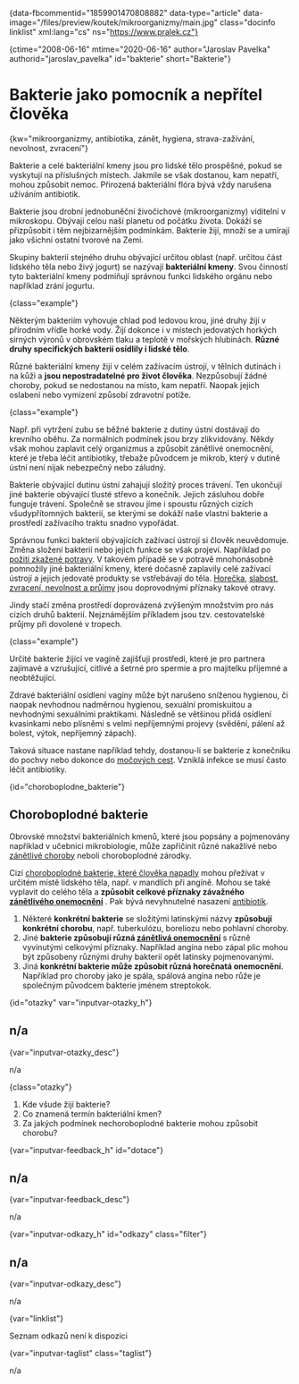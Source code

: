 
{data-fbcommentid="1859901470808882" data-type="article" data-image="/files/preview/koutek/mikroorganizmy/main.jpg" class="docinfo linklist" xml:lang="cs" ns="https://www.pralek.cz"}

{ctime="2008-06-16" mtime="2020-06-16" author="Jaroslav Pavelka" authorid="jaroslav_pavelka" id="bakterie" short="Bakterie"}

# Bakterie jako pomocník a nepřítel člověka

<!-- generated attribute kw by user_updatekw.sh on 2020-08-04, do not edit -->

{kw="mikroorganizmy, antibiotika, zánět, hygiena, strava-zažívání, nevolnost, zvracení"}

Bakterie a celé bakteriální kmeny jsou pro lidské tělo prospěšné, pokud se vyskytují na příslušných místech. Jakmile se však dostanou, kam nepatří, mohou způsobit nemoc. Přirozená bakteriální flóra bývá vždy narušena užíváním antibiotik.

Bakterie jsou drobní jednobuněční živočichové (mikroorganizmy) viditelní v mikroskopu. Obývají celou naší planetu od počátku života. Dokáží se přizpůsobit i těm nejbizarnějším podmínkám. Bakterie žijí, množí se a umírají jako všichni ostatní tvorové na Zemi.

Skupiny bakterií stejného druhu obývající určitou oblast (např. určitou část lidského těla nebo živý jogurt) se nazývají **bakteriální kmeny**. Svou činností tyto bakteriální kmeny podmiňují správnou funkci lidského orgánu nebo například zrání jogurtu.

{class="example"}

Některým bakteriím vyhovuje chlad pod ledovou krou, jiné druhy žijí v přírodním vřídle horké vody. Žijí dokonce i v místech jedovatých horkých sirných výronů v obrovském tlaku a teplotě v mořských hlubinách. **Různé druhy specifických bakterií osídlily i lidské tělo**.

Různé bakteriální kmeny žijí v celém zažívacím ústrojí, v tělních dutinách i na kůži a **jsou nepostradatelné pro život člověka**. Nezpůsobují žádné choroby, pokud se nedostanou na místo, kam nepatří. Naopak jejich oslabení nebo vymizení způsobí zdravotní potíže.

{class="example"}

Např. při vytržení zubu se běžné bakterie z dutiny ústní dostávají do krevního oběhu. Za normálních podmínek jsou brzy zlikvidovány. Někdy však mohou zaplavit celý organizmus a způsobit zánětlivé onemocnění, které je třeba léčit antibiotiky, třebaže původcem je mikrob, který v dutině ústní není nijak nebezpečný nebo záludný.

Bakterie obývající dutinu ústní zahajují složitý proces trávení. Ten ukončují jiné bakterie obývající tlusté střevo a konečník. Jejich zásluhou dobře funguje trávení. Společně se stravou jíme i spoustu různých cizích všudypřítomných bakterií, se kterými se dokáží naše vlastní bakterie a prostředí zažívacího traktu snadno vypořádat.

Správnou funkci bakterií obývajících zažívací ústrojí si člověk neuvědomuje. Změna složení bakterií nebo jejich funkce se však projeví. Například po [požití zkažené potravy][1]. V takovém případě se v potravě mnohonásobně pomnožily jiné bakteriální kmeny, které dočasně zaplavily celé zažívací ústrojí a jejich jedovaté produkty se vstřebávají do těla. [Horečka][2], [slabost, zvracení, nevolnost a průjmy][1] jsou doprovodnými příznaky takové otravy.

Jindy stačí změna prostředí doprovázená zvýšeným množstvím pro nás cizích druhů bakterií. Nejznámějším příkladem jsou tzv. cestovatelské průjmy při dovolené v tropech.

{class="example"}

Určité bakterie žijící ve vagíně zajišťují prostředí, které je pro partnera zajímavé a vzrušující, citlivé a šetrné pro spermie a pro majitelku příjemné a neobtěžující.

Zdravé bakteriální osídlení vagíny může být narušeno sníženou hygienou, či naopak nevhodnou nadměrnou hygienou, sexuální promiskuitou a nevhodnými sexuálními praktikami. Následně se většinou přidá osídlení kvasinkami nebo plísněmi s velmi nepříjemnými projevy (svědění, pálení až bolest, výtok, nepříjemný zápach).

Taková situace nastane například tehdy, dostanou-li se bakterie z konečníku do pochvy nebo dokonce do [močových cest][3]. Vzniklá infekce se musí často léčit antibiotiky.

{id="choroboplodne_bakterie"}

## Choroboplodné bakterie

Obrovské množství bakteriálních kmenů, které jsou popsány a pojmenovány například v učebnici mikrobiologie, může zapříčinit různé nakažlivé nebo [zánětlivé choroby][4] neboli choroboplodné zárodky.

Cizí [choroboplodné bakterie, které člověka napadly][2] mohou přežívat v určitém místě lidského těla, např. v mandlích při angíně. Mohou se také vyplavit do celého těla a **způsobit celkové příznaky závažného [zánětlivého onemocnění][5]** . Pak bývá nevyhnutelné nasazení [antibiotik][6]. 

  1. Některé **konkrétní bakterie** se složitými latinskými názvy **způsobují konkrétní chorobu**, např. tuberkulózu, boreliozu nebo pohlavní choroby.
  2. Jiné **bakterie způsobují různá [zánětlivá onemocnění][7]** s různě vyvinutými celkovými příznaky. Například angína nebo zápal plic mohou být způsobeny různými druhy bakterií opět latinsky pojmenovanými. 
  3. Jiná **konkrétní bakterie může způsobit různá horečnatá onemocnění**. Například pro choroby jako je spála, spálová angína nebo růže je společným původcem bakterie jménem streptokok.

{id="otazky" var="inputvar-otazky_h"}

## n/a

{var="inputvar-otazky_desc"}

n/a

{class="otazky"}

  1. Kde všude žijí bakterie?
  2. Co znamená termín bakteriální kmen?
  3. Za jakých podmínek nechoroboplodné bakterie mohou způsobit chorobu?

{var="inputvar-feedback_h" id="dotace"}

## n/a

{var="inputvar-feedback_desc"}

n/a

{var="inputvar-odkazy_h" id="odkazy" class="filter"}

## n/a

{var="inputvar-odkazy_desc"}

n/a

{var="linklist"}

Seznam odkazů není k dispozici

{var="inputvar-taglist" class="taglist"}

n/a

 [1]: funkcni_poruchy_traveni
 [2]: teplota
 [3]: zanet_mocoveho_mechyre
 [4]: bolest_v_krku_angina
 [5]: zanet
 [6]: antibiotika
 [7]: lecba_zanetu


